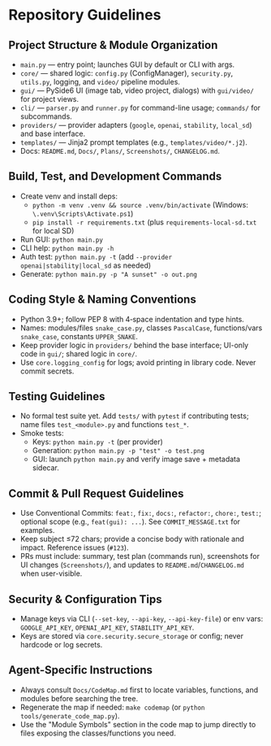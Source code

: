 # Repository Guidelines

## Project Structure & Module Organization
- `main.py` — entry point; launches GUI by default or CLI with args.
- `core/` — shared logic: `config.py` (ConfigManager), `security.py`, `utils.py`, logging, and `video/` pipeline modules.
- `gui/` — PySide6 UI (image tab, video project, dialogs) with `gui/video/` for project views.
- `cli/` — `parser.py` and `runner.py` for command-line usage; `commands/` for subcommands.
- `providers/` — provider adapters (`google`, `openai`, `stability`, `local_sd`) and base interface.
- `templates/` — Jinja2 prompt templates (e.g., `templates/video/*.j2`).
- Docs: `README.md`, `Docs/`, `Plans/`, `Screenshots/`, `CHANGELOG.md`.

## Build, Test, and Development Commands
- Create venv and install deps:
  - `python -m venv .venv && source .venv/bin/activate` (Windows: `\.venv\Scripts\Activate.ps1`)
  - `pip install -r requirements.txt` (plus `requirements-local-sd.txt` for local SD)
- Run GUI: `python main.py`
- CLI help: `python main.py -h`
- Auth test: `python main.py -t` (add `--provider openai|stability|local_sd` as needed)
- Generate: `python main.py -p "A sunset" -o out.png`

## Coding Style & Naming Conventions
- Python 3.9+; follow PEP 8 with 4‑space indentation and type hints.
- Names: modules/files `snake_case.py`, classes `PascalCase`, functions/vars `snake_case`, constants `UPPER_SNAKE`.
- Keep provider logic in `providers/` behind the base interface; UI-only code in `gui/`; shared logic in `core/`.
- Use `core.logging_config` for logs; avoid printing in library code. Never commit secrets.

## Testing Guidelines
- No formal test suite yet. Add `tests/` with `pytest` if contributing tests; name files `test_<module>.py` and functions `test_*`.
- Smoke tests:
  - Keys: `python main.py -t` (per provider)
  - Generation: `python main.py -p "test" -o test.png`
  - GUI: launch `python main.py` and verify image save + metadata sidecar.

## Commit & Pull Request Guidelines
- Use Conventional Commits: `feat:`, `fix:`, `docs:`, `refactor:`, `chore:`, `test:`; optional scope (e.g., `feat(gui): ...`). See `COMMIT_MESSAGE.txt` for examples.
- Keep subject ≤72 chars; provide a concise body with rationale and impact. Reference issues (`#123`).
- PRs must include: summary, test plan (commands run), screenshots for UI changes (`Screenshots/`), and updates to `README.md`/`CHANGELOG.md` when user-visible.

## Security & Configuration Tips
- Manage keys via CLI (`--set-key`, `--api-key`, `--api-key-file`) or env vars: `GOOGLE_API_KEY`, `OPENAI_API_KEY`, `STABILITY_API_KEY`.
- Keys are stored via `core.security.secure_storage` or config; never hardcode or log secrets.

## Agent-Specific Instructions
- Always consult `Docs/CodeMap.md` first to locate variables, functions, and modules before searching the tree.
- Regenerate the map if needed: `make codemap` (or `python tools/generate_code_map.py`).
- Use the "Module Symbols" section in the code map to jump directly to files exposing the classes/functions you need.
